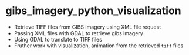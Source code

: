 # gibs_imagery_python_visualization
- Retrieve TIFF files from GIBS imagery using XML file request
- Passing XML files with GDAL to retrieve gibs imagery
- Using GDAL to translate to TIFF files
- Fruther work with visualization, animation from the retrieved `tiff` files
